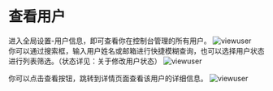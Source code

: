 # 查看用户
进入全局设置-用户信息，即可查看你在控制台管理的所有用户。
![viewuser](https://docimages.blob.core.chinacloudapi.cn/images/Console/users/viewuser1.png)   
你可以通过搜索框，输入用户姓名或邮箱进行快捷模糊查询，也可以选择用户状态进行列表筛选。（状态详见：关于修改用户状态）
![viewuser](https://docimages.blob.core.chinacloudapi.cn/images/Console/users/viewuser2.png)   

你可以点击查看按钮，跳转到详情页面查看该用户的详细信息。
![viewuser](https://docimages.blob.core.chinacloudapi.cn/images/Console/users/viewuser3.png)   